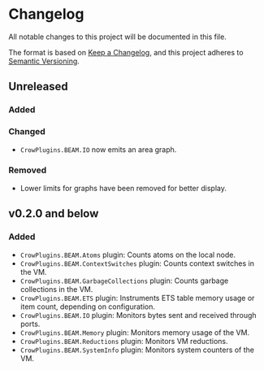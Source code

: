 # Changelog
All notable changes to this project will be documented in this file.

The format is based on [Keep a Changelog](https://keepachangelog.com/en/1.0.0/),
and this project adheres to [Semantic
Versioning](https://semver.org/spec/v2.0.0.html).


## Unreleased

### Added

### Changed

- `CrowPlugins.BEAM.IO` now emits an area graph.

### Removed

- Lower limits for graphs have been removed for better display.


## v0.2.0 and below

### Added

- `CrowPlugins.BEAM.Atoms` plugin: Counts atoms on the local node.
- `CrowPlugins.BEAM.ContextSwitches` plugin: Counts context switches in the VM.
- `CrowPlugins.BEAM.GarbageCollections` plugin: Counts garbage collections in
  the VM.
- `CrowPlugins.BEAM.ETS` plugin: Instruments ETS table memory usage or item
  count, depending on configuration.
- `CrowPlugins.BEAM.IO` plugin: Monitors bytes sent and received through ports.
- `CrowPlugins.BEAM.Memory` plugin: Monitors memory usage of the VM.
- `CrowPlugins.BEAM.Reductions` plugin: Monitors VM reductions.
- `CrowPlugins.BEAM.SystemInfo` plugin: Monitors system counters of the VM.


<!-- vim: set textwidth=80 sw=2 ts=2: -->
